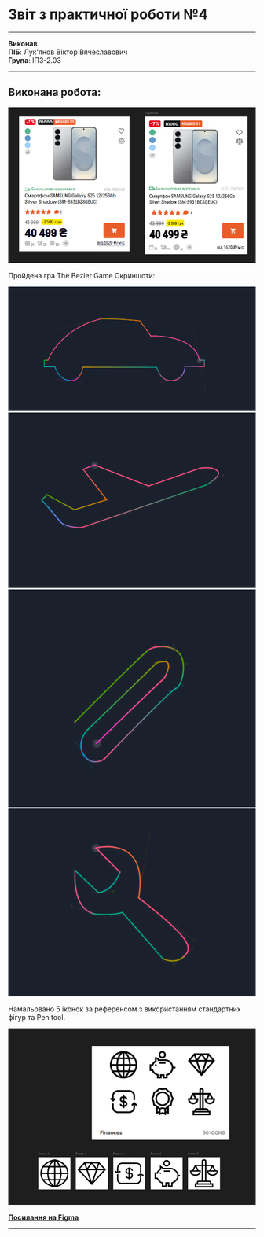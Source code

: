 # Звіт з практичної роботи №4

****

**Виконав**  
**ПІБ**: Лук'янов Віктор Вячеславович  
**Група**: ІПЗ-2.03  

****

## Виконана робота:

![](https://github.com/MarryBye/workshop_8/blob/master/images/image.png?raw=true)  

Пройдена гра The Bezier Game
Скриншоти:

![](https://github.com/MarryBye/workshop_4.1/blob/master/images/1.png?raw=true)  
![](https://github.com/MarryBye/workshop_4.1/blob/master/images/2.png?raw=true)  
![](https://github.com/MarryBye/workshop_4.1/blob/master/images/3.png?raw=true)  
![](https://github.com/MarryBye/workshop_4.1/blob/master/images/4.png?raw=true)  

Намальовано 5 іконок за референсом з використанням стандартних фігур та Pen tool.

![](https://github.com/MarryBye/workshop_4.1/blob/master/images/5.png?raw=true)  

[**Посилання на Figma**](https://www.figma.com/design/HnQBN0BbiK7rDDNFn7eb9k/%D0%A0%D0%B0%D0%B1%D0%BE%D1%82%D0%B0-%D1%81-%D1%80%D1%83%D1%87%D0%BA%D0%BE%D0%B9?m=auto&t=khb0n3WMxkT5uXgj-1)
****